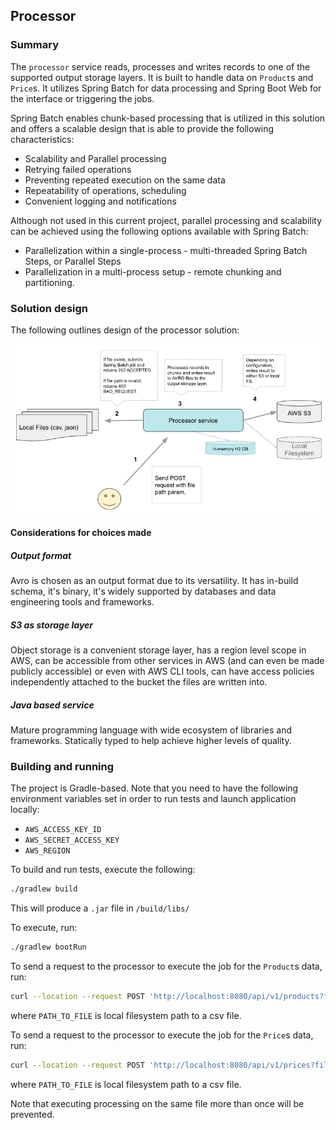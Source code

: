 ## Processor

### Summary

The `processor` service reads, processes and writes records to one of the supported output storage layers.
It is built to handle data on `Product`s and `Price`s. It utilizes Spring Batch for data processing and Spring Boot Web
for the interface or triggering the jobs.

Spring Batch enables chunk-based processing that is utilized in this solution and offers a scalable
design that is able to provide the following characteristics:

* Scalability and Parallel processing
* Retrying failed operations
* Preventing repeated execution on the same data
* Repeatability of operations, scheduling
* Convenient logging and notifications

Although not used in this current project, parallel processing and scalability can be achieved using the following
options available with Spring Batch:

* Parallelization within a single-process - multi-threaded Spring Batch Steps, or Parallel Steps
* Parallelization in a multi-process setup - remote chunking and partitioning.

### Solution design

The following outlines design of the processor solution:

![design_image](/img/diagram.png)

#### Considerations for choices made

##### Output format

Avro is chosen as an output format due to its versatility. It has in-build schema, it's binary, it's widely supported
by databases and data engineering tools and frameworks.

##### S3 as storage layer

Object storage is a convenient storage layer, has a region level scope in AWS,
can be accessible from other services in AWS
(and can even be made publicly accessible) or even with AWS CLI tools,
can have access policies independently attached to the bucket the files are written into.

##### Java based service

Mature programming language with wide ecosystem of libraries and frameworks. Statically typed to help achieve
higher levels of quality.

### Building and running

The project is Gradle-based. Note that you need to have the following environment variables set in order to run
tests and launch application locally:

* `AWS_ACCESS_KEY_ID`
* `AWS_SECRET_ACCESS_KEY`
* `AWS_REGION`

To build and run tests, execute the following:

```bash
./gradlew build
```

This will produce a `.jar` file in `/build/libs/`

To execute, run:

```bash
./gradlew bootRun
```

To send a request to the processor to execute the job for the `Product`s data, run:

```bash
curl --location --request POST 'http://localhost:8080/api/v1/products?filepath=PATH_TO_FILE'
```

where `PATH_TO_FILE` is local filesystem path to a csv file.

To send a request to the processor to execute the job for the `Price`s data, run:

```bash
curl --location --request POST 'http://localhost:8080/api/v1/prices?filepath=PATH_TO_FILE'
```

where `PATH_TO_FILE` is local filesystem path to a csv file.

Note that executing processing on the same file more than once will be prevented.

